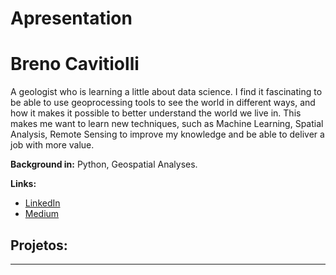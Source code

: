 # Apresentation

# Breno Cavitiolli
<sub></sub>

A geologist who is learning a little about data science. I find it fascinating to be able to use geoprocessing tools to see the world in different ways, and how it makes it possible to better understand the world we live in. This makes me want to learn new techniques, such as Machine Learning, Spatial Analysis, Remote Sensing to improve my knowledge and be able to deliver a job with more value.

**Background in:** Python, Geospatial Analyses.

**Links:**
* [LinkedIn](https://www.linkedin.com/in/breno-cavigeo/)
* [Medium](https://medium.com/@brenocavi)


## Projetos:


---
